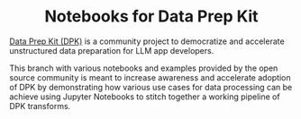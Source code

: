 
<h1 align="center">Notebooks for Data Prep Kit</h1>
<div align="center"> 

<?  [![Status](https://img.shields.io/badge/status-active-success.svg)]() ?>
<?  [![GitHub Issues](https://img.shields.io/github/issues/kylelobo/The-Documentation-Compendium.svg)](https://github.com/IBM/data-prep-kit/issues) ?>
<?  [![GitHub Pull Requests](https://img.shields.io/github/issues-pr/kylelobo/The-Documentation-Compendium.svg)](https://github.com/IBM/data-prep-kit/pulls) ?>
</div> 


[Data Prep Kit (DPK)](https://github.com/IBM/data-prep-kit.git) is a community project to democratize and accelerate unstructured data preparation for LLM app developers.

This branch with various notebooks and examples provided by the open source community is meant to increase awareness and accelerate adoption of DPK by demonstrating how various use cases for data processing can be achieve using Jupyter Notebooks to stitch together a working pipeline of DPK transforms.